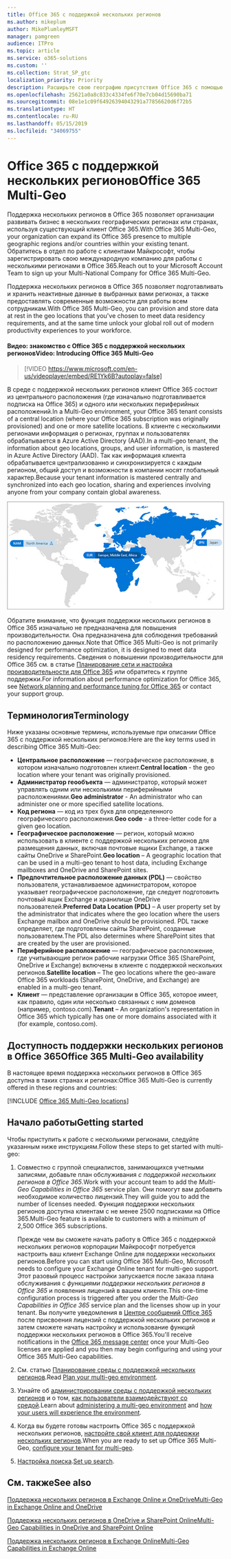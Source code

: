 ```yaml
---
title: Office 365 с поддержкой нескольких регионов
ms.author: mikeplum
author: MikePlumleyMSFT
manager: pamgreen
audience: ITPro
ms.topic: article
ms.service: o365-solutions
ms.custom: ''
ms.collection: Strat_SP_gtc
localization_priority: Priority
description: Расширьте свою географию присутствия Office 365 с помощью поддержки нескольких регионов в Office 365.
ms.openlocfilehash: 25621a0a8c833c4334fe6f70e7cb04d15690ba71
ms.sourcegitcommit: 08e1e1c09f64926394043291a77856620d6f72b5
ms.translationtype: HT
ms.contentlocale: ru-RU
ms.lasthandoff: 05/15/2019
ms.locfileid: "34069755"
---
```

# <a name="office-365-multi-geo"></a><span data-ttu-id="35e46-103">Office 365 с поддержкой нескольких регионов</span><span class="sxs-lookup"><span data-stu-id="35e46-103">Office 365 Multi-Geo</span></span>

<span data-ttu-id="35e46-104">Поддержка нескольких регионов в Office 365 позволяет организации развивать бизнес в нескольких географических регионах или странах, используя существующий клиент Office 365.</span><span class="sxs-lookup"><span data-stu-id="35e46-104">With Office 365 Multi-Geo, your organization can expand its Office 365 presence to multiple geographic regions and/or countries within your existing tenant.</span></span> <span data-ttu-id="35e46-105">Обратитесь в отдел по работе с клиентами Майкрософт, чтобы зарегистрировать свою международную компанию для работы с несколькими регионами в Office 365.</span><span class="sxs-lookup"><span data-stu-id="35e46-105">Reach out to your Microsoft Account Team to sign up your Multi-National Company for Office 365 Multi-Geo.</span></span>
  
<span data-ttu-id="35e46-106">Поддержка нескольких регионов в Office 365 позволяет подготавливать и хранить неактивные данные в выбранных вами регионах, а также предоставлять современные возможности для работы всем сотрудникам.</span><span class="sxs-lookup"><span data-stu-id="35e46-106">With Office 365 Multi-Geo, you can provision and store data at rest in the geo locations that you've chosen to meet data residency requirements, and at the same time unlock your global roll out of modern productivity experiences to your workforce.</span></span>

#### <a name="video-introducing-office-365-multi-geo"></a><span data-ttu-id="35e46-107">Видео: знакомство с Office 365 с поддержкой нескольких регионов</span><span class="sxs-lookup"><span data-stu-id="35e46-107">Video: Introducing Office 365 Multi-Geo</span></span>

> [!VIDEO https://www.microsoft.com/en-us/videoplayer/embed/RE1Yk6B?autoplay=false]

<span data-ttu-id="35e46-108">В среде с поддержкой нескольких регионов клиент Office 365 состоит из центрального расположения (где изначально подготавливается подписка на Office 365) и одного или нескольких периферийных расположений.</span><span class="sxs-lookup"><span data-stu-id="35e46-108">In a Multi-Geo environment, your Office 365 tenant consists of a central location (where your Office 365 subscription was originally provisioned) and one or more satellite locations.</span></span> <span data-ttu-id="35e46-109">В клиенте с несколькими регионами информация о регионах, группах и пользователях обрабатывается в Azure Active Directory (AAD).</span><span class="sxs-lookup"><span data-stu-id="35e46-109">In a multi-geo tenant, the information about geo locations, groups, and user information, is mastered in Azure Active Directory (AAD).</span></span> <span data-ttu-id="35e46-110">Так как информация клиента обрабатывается централизованно и синхронизируется с каждым регионом, общий доступ и возможности в компании носят глобальный характер.</span><span class="sxs-lookup"><span data-stu-id="35e46-110">Because your tenant information is mastered centrally and synchronized into each geo location, sharing and experiences involving anyone from your company contain global awareness.</span></span>

![Снимок экрана: карта нескольких регионов в Центре администрирования SharePoint](media/multi-geo-world-map.png)

<span data-ttu-id="35e46-112">Обратите внимание, что функция поддержки нескольких регионов в Office 365 изначально не предназначена для повышения производительности. Она предназначена для соблюдения требований по расположению данных.</span><span class="sxs-lookup"><span data-stu-id="35e46-112">Note that Office 365 Multi-Geo is not primarily designed for performance optimization, it is designed to meet data residency requirements.</span></span> <span data-ttu-id="35e46-113">Сведения о повышении производительности для Office 365 см. в статье [Планирование сети и настройка производительности для Office 365](https://support.office.com/article/e5f1228c-da3c-4654-bf16-d163daee8848) или обратитесь к группе поддержки.</span><span class="sxs-lookup"><span data-stu-id="35e46-113">For information about performance optimization for Office 365, see [Network planning and performance tuning for Office 365](https://support.office.com/article/e5f1228c-da3c-4654-bf16-d163daee8848) or contact your support group.</span></span>

## <a name="terminology"></a><span data-ttu-id="35e46-114">Терминология</span><span class="sxs-lookup"><span data-stu-id="35e46-114">Terminology</span></span>

<span data-ttu-id="35e46-115">Ниже указаны основные термины, используемые при описании Office 365 с поддержкой нескольких регионов:</span><span class="sxs-lookup"><span data-stu-id="35e46-115">Here are the key terms used in describing Office 365 Multi-Geo:</span></span>

- <span data-ttu-id="35e46-116">**Центральное расположение** — географическое расположение, в котором изначально подготовлен клиент.</span><span class="sxs-lookup"><span data-stu-id="35e46-116">**Central location** - the geo location where your tenant was originally provisioned.</span></span>
- <span data-ttu-id="35e46-117">**Администратор геообъекта** — администратор, который может управлять одним или несколькими периферийными расположениями.</span><span class="sxs-lookup"><span data-stu-id="35e46-117">**Geo administrator** - An administrator who can administer one or more specified satellite locations.</span></span>
- <span data-ttu-id="35e46-118">**Код региона** — код из трех букв для определенного географического расположения.</span><span class="sxs-lookup"><span data-stu-id="35e46-118">**Geo code** - a three-letter code for a given geo location.</span></span>
- <span data-ttu-id="35e46-119">**Географическое расположение** — регион, который можно использовать в клиенте с поддержкой нескольких регионов для размещения данных, включая почтовые ящики Exchange, а также сайты OneDrive и SharePoint.</span><span class="sxs-lookup"><span data-stu-id="35e46-119">**Geo location** – A geographic location that can be used in a multi-geo tenant to host data, including Exchange mailboxes and OneDrive and SharePoint sites.</span></span>
- <span data-ttu-id="35e46-120">**Предпочтительное расположение данных (PDL)** — свойство пользователя, устанавливаемое администратором, которое указывает географическое расположение, где следует подготовить почтовый ящик Exchange и хранилище OneDrive пользователей.</span><span class="sxs-lookup"><span data-stu-id="35e46-120">**Preferred Data Location (PDL)** – A user property set by the administrator that indicates where the geo location where the users Exchange mailbox and OneDrive should be provisioned.</span></span> <span data-ttu-id="35e46-121">PDL также определяет, где подготовлены сайты SharePoint, созданные пользователем.</span><span class="sxs-lookup"><span data-stu-id="35e46-121">The PDL also determines where SharePoint sites that are created by the user are provisioned.</span></span>
- <span data-ttu-id="35e46-122">**Периферийное расположение** — географическое расположение, где учитывающие регион рабочие нагрузки Office 365 (SharePoint, OneDrive и Exchange) включены в клиенте с поддержкой нескольких регионов.</span><span class="sxs-lookup"><span data-stu-id="35e46-122">**Satellite location** – The geo locations where the geo-aware Office 365 workloads (SharePoint, OneDrive, and Exchange) are enabled in a multi-geo tenant.</span></span>
- <span data-ttu-id="35e46-123">**Клиент** — представление организации в Office 365, которое имеет, как правило, один или несколько связанных с ним доменов (например, contoso.com).</span><span class="sxs-lookup"><span data-stu-id="35e46-123">**Tenant** – An organization's representation in Office 365 which typically has one or more domains associated with it (for example, contoso.com).</span></span>

## <a name="office-365-multi-geo-availability"></a><span data-ttu-id="35e46-124">Доступность поддержки нескольких регионов в Office 365</span><span class="sxs-lookup"><span data-stu-id="35e46-124">Office 365 Multi-Geo availability</span></span>

<span data-ttu-id="35e46-125">В настоящее время поддержка нескольких регионов в Office 365 доступна в таких странах и регионах:</span><span class="sxs-lookup"><span data-stu-id="35e46-125">Office 365 Multi-Geo is currently offered in these regions and countries:</span></span>

[!INCLUDE [Office 365 Multi-Geo locations](includes/office-365-multi-geo-locations.md)]

## <a name="getting-started"></a><span data-ttu-id="35e46-126">Начало работы</span><span class="sxs-lookup"><span data-stu-id="35e46-126">Getting started</span></span>

<span data-ttu-id="35e46-127">Чтобы приступить к работе с несколькими регионами, следуйте указанным ниже инструкциям.</span><span class="sxs-lookup"><span data-stu-id="35e46-127">Follow these steps to get started with multi-geo:</span></span>

1. <span data-ttu-id="35e46-128">Совместно с группой специалистов, занимающихся учетными записями, добавьте план обслуживания _с поддержкой нескольких регионов в Office 365_.</span><span class="sxs-lookup"><span data-stu-id="35e46-128">Work with your account team to add the _Multi-Geo Capabilities in Office 365_ service plan.</span></span> <span data-ttu-id="35e46-129">Они помогут вам добавить необходимое количество лицензий.</span><span class="sxs-lookup"><span data-stu-id="35e46-129">They will guide you to add the number of licenses needed.</span></span> <span data-ttu-id="35e46-130">Функция поддержки нескольких регионов доступна клиентам с не менее 2500 подписками на Office 365.</span><span class="sxs-lookup"><span data-stu-id="35e46-130">Multi-Geo feature is available to customers with a minimum of 2,500 Office 365 subscriptions.</span></span>

   <span data-ttu-id="35e46-131">Прежде чем вы сможете начать работу в Office 365 с поддержкой нескольких регионов корпорации Майкрософт потребуется настроить ваш клиент Exchange Online для поддержки нескольких регионов.</span><span class="sxs-lookup"><span data-stu-id="35e46-131">Before you can start using Office 365 Multi-Geo, Microsoft needs to configure your Exchange Online tenant for multi-geo support.</span></span> <span data-ttu-id="35e46-132">Этот разовый процесс настройки запускается после заказа плана обслуживания с *функциями поддержки нескольких регионов в Office 365* и появления лицензий в вашем клиенте.</span><span class="sxs-lookup"><span data-stu-id="35e46-132">This one-time configuration process is triggered after you order the *Multi-Geo Capabilities in Office 365* service plan and the licenses show up in your tenant.</span></span> <span data-ttu-id="35e46-133">Вы получите уведомления в [Центре сообщений Office 365](https://support.office.com/article/38FB3333-BFCC-4340-A37B-DEDA509C2093) после присвоения лицензий с поддержкой нескольких регионов и затем сможете начать настройку и использование функций поддержки нескольких регионов в Office 365.</span><span class="sxs-lookup"><span data-stu-id="35e46-133">You'll receive notifications in the [Office 365 message center](https://support.office.com/article/38FB3333-BFCC-4340-A37B-DEDA509C2093) once your Multi-Geo licenses are applied and you then may begin configuring and using your Office 365 Multi-Geo capabilities.</span></span>

2. <span data-ttu-id="35e46-134">См. статью [Планирование среды с поддержкой нескольких регионов](plan-for-multi-geo.md).</span><span class="sxs-lookup"><span data-stu-id="35e46-134">Read [Plan your multi-geo environment](plan-for-multi-geo.md).</span></span>

3. <span data-ttu-id="35e46-135">Узнайте об [администрировании среды с поддержкой нескольких регионов](administering-a-multi-geo-environment.md) и о том, [как пользователи взаимодействуют со средой](multi-geo-user-experience.md).</span><span class="sxs-lookup"><span data-stu-id="35e46-135">Learn about [administering a multi-geo environment](administering-a-multi-geo-environment.md) and [how your users will experience the environment](multi-geo-user-experience.md).</span></span>

4. <span data-ttu-id="35e46-136">Когда вы будете готовы настроить Office 365 с поддержкой нескольких регионов, [настройте свой клиент для поддержки нескольких регионов](multi-geo-tenant-configuration.md).</span><span class="sxs-lookup"><span data-stu-id="35e46-136">When you are ready to set up Office 365 Multi-Geo, [configure your tenant for multi-geo](multi-geo-tenant-configuration.md).</span></span>

5. <span data-ttu-id="35e46-137">[Настройка поиска](configure-search-for-multi-geo.md).</span><span class="sxs-lookup"><span data-stu-id="35e46-137">[Set up search](configure-search-for-multi-geo.md).</span></span>

## <a name="see-also"></a><span data-ttu-id="35e46-138">См. также</span><span class="sxs-lookup"><span data-stu-id="35e46-138">See also</span></span>

[<span data-ttu-id="35e46-139">Поддержка нескольких регионов в Exchange Online и OneDrive</span><span class="sxs-lookup"><span data-stu-id="35e46-139">Multi-Geo in Exchange Online and OneDrive</span></span>](https://Aka.ms/GoMultiGeo)

[<span data-ttu-id="35e46-140">Поддержка нескольких регионов в OneDrive и SharePoint Online</span><span class="sxs-lookup"><span data-stu-id="35e46-140">Multi-Geo Capabilities in OneDrive and SharePoint Online</span></span>](https://docs.microsoft.com/office365/enterprise/multi-geo-capabilities-in-onedrive-and-sharepoint-online-in-office-365)

[<span data-ttu-id="35e46-141">Поддержка нескольких регионов в Exchange Online</span><span class="sxs-lookup"><span data-stu-id="35e46-141">Multi-Geo Capabilities in Exchange Online</span></span>](https://docs.microsoft.com/office365/enterprise/multi-geo-capabilities-in-exchange-online)
